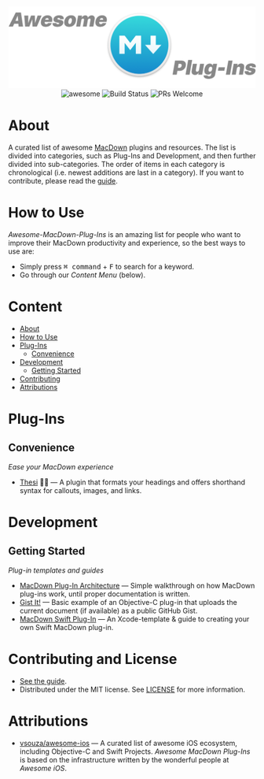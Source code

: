 <p align="center">
    <img src="https://raw.githubusercontent.com/chriszielinski/awesome-macdown-plug-ins/master/.readme-assets/header.png" alt="Header">
    <img alt="awesome" src="https://cdn.rawgit.com/sindresorhus/awesome/d7305f38d29fed78fa85652e3a63e154dd8e8829/media/badge.svg" />
    <a href="https://travis-ci.org/chriszielinski/awesome-macdown-plug-ins" style="text-decoration:none;">
        <img alt="Build Status" src="https://travis-ci.org/chriszielinski/awesome-macdown-plug-ins.svg?branch=master" />
    </a>
    <img alt="PRs Welcome" src="https://img.shields.io/badge/PRs-welcome-brightgreen.svg" />
</p>

About
=====

A curated list of awesome [MacDown](https://macdown.uranusjr.com) plugins and resources.
The list is divided into categories, such as Plug-Ins and Development, and then further divided into sub-categories. The order of items in each category is chronological (i.e. newest additions are last in a category). If you want to contribute, please read the [guide](https://github.com/chriszielinski/awesome-macdown-plug-ins/blob/master/.github/CONTRIBUTING.md).

How to Use
==========

_Awesome-MacDown-Plug-Ins_ is an amazing list for people who want to improve their MacDown productivity and experience, so the best ways to use are:

 - Simply press <kbd>⌘ command</kbd> + <kbd>F</kbd> to search for a keyword.
 - Go through our *Content Menu* (below).


Content
=======

 - [About](#about)
 - [How to Use](#how-to-use)
 - [Plug-Ins](#plug-ins)
    - [Convenience](#convenience)
 - [Development](#development)
    - [Getting Started](#getting-started)
 - [Contributing](#contributing-and-license)
 - [Attributions](#attributions)


Plug-Ins
========

Convenience
-----------

*Ease your MacDown experience*

 - [Thesi](https://github.com/chriszielinski/Thesi) 🧝‍♀️ — A plugin that formats your headings and offers shorthand syntax for callouts, images, and links.


Development
===========

Getting Started
---------------

*Plug-in templates and guides*

 - [MacDown Plug-In Architecture](https://github.com/MacDownApp/macdown-gistit#the-macdown-plug-in-architecture) — Simple walkthrough on how MacDown plug-ins work, until proper documentation is written.
 - [Gist It!](https://github.com/MacDownApp/macdown-gistit) — Basic example of an Objective-C plug-in that uploads the current document (if available) as a public GitHub Gist.
 - [MacDown Swift Plug-In](https://github.com/chriszielinski/MacDown-Swift-Plug-In) — An Xcode-template & guide to creating your own Swift MacDown plug-in.


Contributing and License
========================

 - [See the guide](https://github.com/chriszielinski/awesome-macdown-plug-ins/blob/master/.github/CONTRIBUTING.md).
 - Distributed under the MIT license. See [LICENSE](https://github.com/chriszielinski/awesome-macdown-plug-ins/blob/master/LICENSE) for more information.


Attributions
============

 - [vsouza/awesome-ios](https://github.com/vsouza/awesome-ios) — A curated list of awesome iOS ecosystem, including Objective-C and Swift Projects. _Awesome MacDown Plug-Ins_ is based on the infrastructure written by the wonderful people at _Awesome iOS_.